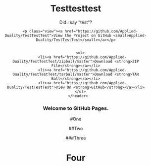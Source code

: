 ---
---
<head>
  <meta charset="utf-8">
  <meta http-equiv="X-UA-Compatible" content="chrome=1">
  <title>Testtesttest by Applied-Duality</title>

  <link rel="stylesheet" href="stylesheets/styles.css">
  <link rel="stylesheet" href="stylesheets/github-light.css">
  <meta name="viewport" content="width=device-width, initial-scale=1, user-scalable=no">
  <!--[if lt IE 9]>
  <script src="//html5shiv.googlecode.com/svn/trunk/html5.js"></script>
  <![endif]-->
</head>

<body>
    <div class="wrapper">
      <header>
        <h1>Testtesttest</h1>
        <p>Did I say &quot;test&quot;?</p>

        <p class="view"><a href="https://github.com/Applied-Duality/TestTestTest">View the Project on GitHub <small>Applied-Duality/TestTestTest</small></a></p>


        <ul>
          <li><a href="https://github.com/Applied-Duality/TestTestTest/zipball/master">Download <strong>ZIP File</strong></a></li>
          <li><a href="https://github.com/Applied-Duality/TestTestTest/tarball/master">Download <strong>TAR Ball</strong></a></li>
          <li><a href="https://github.com/Applied-Duality/TestTestTest">View On <strong>GitHub</strong></a></li>
        </ul>
      </header>

<h3>
<a id="welcome-to-github-pages" class="anchor" href="#welcome-to-github-pages" aria-hidden="true"><span class="octicon octicon-link"></span></a>Welcome to GitHub Pages.</h3>

#One

##Two

###Three

<h1>Four</h1>

</body>